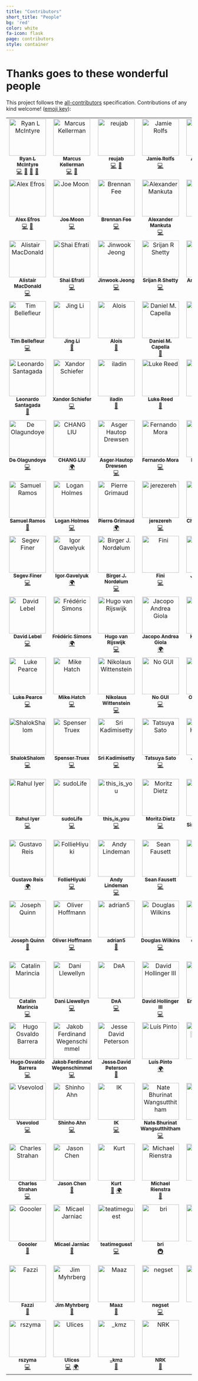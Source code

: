 ```yaml
---
title: "Contributors"
short_title: "People"
bg: 'red'
color: white
fa-icon: flask
page: contributors
style: container
---
```


# Thanks goes to these wonderful people

This project follows the [all-contributors](https://github.com/kentcdodds/all-contributors) specification. Contributions of any kind welcome!
([emoji key](https://github.com/kentcdodds/all-contributors#emoji-key)):

<div class="d-flex flex-row flex-wrap justify-content-center align-items-start center">
  <!-- do not change/fix the HTML indentation - it messes up the markdown rendering -->
  <!-- UPDATE START -->
<!-- ALL-CONTRIBUTORS-LIST:START - Do not remove or modify this section -->
<!-- prettier-ignore-start -->
<!-- markdownlint-disable -->
<table>
  <tbody>
    <tr>
      <td align="center" valign="top" width="14.28%"><a href="http://RyanLMcIntyre.com"><img class="lzy_img" data-src="https://avatars0.githubusercontent.com/u/8083459?v=4?s=100" width="100px;" alt="Ryan L McIntyre"/><br /><sub><b>Ryan L McIntyre</b></sub></a><br /><a href="https://github.com/ryanoasis/nerd-fonts/commits?author=ryanoasis" title="Code">💻</a> <a href="https://github.com/ryanoasis/nerd-fonts/commits?author=ryanoasis" title="Documentation">📖</a> <a href="#design-ryanoasis" title="Design">🎨</a> <a href="https://github.com/ryanoasis/nerd-fonts/pulls?q=is%3Apr+reviewed-by%3Aryanoasis" title="Reviewed Pull Requests">👀</a></td>
      <td align="center" valign="top" width="14.28%"><a href="https://github.com/sharkusk"><img class="lzy_img" data-src="https://avatars3.githubusercontent.com/u/4368882?v=4?s=100" width="100px;" alt="Marcus Kellerman"/><br /><sub><b>Marcus Kellerman</b></sub></a><br /><a href="https://github.com/ryanoasis/nerd-fonts/commits?author=sharkusk" title="Code">💻</a> <a href="https://github.com/ryanoasis/nerd-fonts/pulls?q=is%3Apr+reviewed-by%3Asharkusk" title="Reviewed Pull Requests">👀</a></td>
      <td align="center" valign="top" width="14.28%"><a href="https://github.com/reujab"><img class="lzy_img" data-src="https://avatars3.githubusercontent.com/u/23725670?v=4?s=100" width="100px;" alt="reujab"/><br /><sub><b>reujab</b></sub></a><br /><a href="https://github.com/ryanoasis/nerd-fonts/commits?author=reujab" title="Code">💻</a> <a href="https://github.com/ryanoasis/nerd-fonts/commits?author=reujab" title="Documentation">📖</a></td>
      <td align="center" valign="top" width="14.28%"><a href="http://jamie.rolfs.sh"><img class="lzy_img" data-src="https://avatars2.githubusercontent.com/u/288160?v=4?s=100" width="100px;" alt="Jamie Rolfs"/><br /><sub><b>Jamie Rolfs</b></sub></a><br /><a href="https://github.com/ryanoasis/nerd-fonts/commits?author=jrolfs" title="Code">💻</a></td>
      <td align="center" valign="top" width="14.28%"><a href="http://arongriffis.com"><img class="lzy_img" data-src="https://avatars1.githubusercontent.com/u/50637?v=4?s=100" width="100px;" alt="Aron Griffis"/><br /><sub><b>Aron Griffis</b></sub></a><br /><a href="https://github.com/ryanoasis/nerd-fonts/commits?author=agriffis" title="Code">💻</a> <a href="https://github.com/ryanoasis/nerd-fonts/commits?author=agriffis" title="Documentation">📖</a></td>
      <td align="center" valign="top" width="14.28%"><a href="https://github.com/morrme"><img class="lzy_img" data-src="https://avatars2.githubusercontent.com/u/26514778?v=4?s=100" width="100px;" alt="morrme"/><br /><sub><b>morrme</b></sub></a><br /><a href="https://github.com/ryanoasis/nerd-fonts/commits?author=morrme" title="Code">💻</a></td>
      <td align="center" valign="top" width="14.28%"><a href="https://daniel.hahler.de/"><img class="lzy_img" data-src="https://avatars1.githubusercontent.com/u/9766?v=4?s=100" width="100px;" alt="Daniel Hahler"/><br /><sub><b>Daniel Hahler</b></sub></a><br /><a href="https://github.com/ryanoasis/nerd-fonts/commits?author=blueyed" title="Code">💻</a> <a href="https://github.com/ryanoasis/nerd-fonts/commits?author=blueyed" title="Documentation">📖</a></td>
    </tr>
    <tr>
      <td align="center" valign="top" width="14.28%"><a href="https://powerman.name/"><img class="lzy_img" data-src="https://avatars0.githubusercontent.com/u/1354301?v=4?s=100" width="100px;" alt="Alex Efros"/><br /><sub><b>Alex Efros</b></sub></a><br /><a href="https://github.com/ryanoasis/nerd-fonts/commits?author=powerman" title="Code">💻</a> <a href="https://github.com/ryanoasis/nerd-fonts/commits?author=powerman" title="Documentation">📖</a></td>
      <td align="center" valign="top" width="14.28%"><a href="https://joe.xoxomoon.com"><img class="lzy_img" data-src="https://avatars3.githubusercontent.com/u/845857?v=4?s=100" width="100px;" alt="Joe Moon"/><br /><sub><b>Joe Moon</b></sub></a><br /><a href="https://github.com/ryanoasis/nerd-fonts/commits?author=sodiumjoe" title="Code">💻</a></td>
      <td align="center" valign="top" width="14.28%"><a href="https://github.com/brennanfee"><img class="lzy_img" data-src="https://avatars3.githubusercontent.com/u/607863?v=4?s=100" width="100px;" alt="Brennan Fee"/><br /><sub><b>Brennan Fee</b></sub></a><br /><a href="https://github.com/ryanoasis/nerd-fonts/commits?author=brennanfee" title="Code">💻</a></td>
      <td align="center" valign="top" width="14.28%"><a href="https://pointless.one/"><img class="lzy_img" data-src="https://avatars3.githubusercontent.com/u/7405?v=4?s=100" width="100px;" alt="Alexander Mankuta"/><br /><sub><b>Alexander Mankuta</b></sub></a><br /><a href="https://github.com/ryanoasis/nerd-fonts/commits?author=pointlessone" title="Code">💻</a></td>
      <td align="center" valign="top" width="14.28%"><a href="http://berkley.io"><img class="lzy_img" data-src="https://avatars2.githubusercontent.com/u/10278096?v=4?s=100" width="100px;" alt="Melanie"/><br /><sub><b>Melanie</b></sub></a><br /><a href="https://github.com/ryanoasis/nerd-fonts/pulls?q=is%3Apr+reviewed-by%3Aher" title="Reviewed Pull Requests">👀</a> <a href="https://github.com/ryanoasis/nerd-fonts/commits?author=her" title="Documentation">📖</a></td>
      <td align="center" valign="top" width="14.28%"><a href="https://rawkode.io"><img class="lzy_img" data-src="https://avatars3.githubusercontent.com/u/145816?v=4?s=100" width="100px;" alt="David McKay"/><br /><sub><b>David McKay</b></sub></a><br /><a href="https://github.com/ryanoasis/nerd-fonts/commits?author=rawkode" title="Code">💻</a> <a href="https://github.com/ryanoasis/nerd-fonts/commits?author=rawkode" title="Documentation">📖</a></td>
      <td align="center" valign="top" width="14.28%"><a href="http://kevin.sb.org"><img class="lzy_img" data-src="https://avatars3.githubusercontent.com/u/714?v=4?s=100" width="100px;" alt="Kevin Ballard"/><br /><sub><b>Kevin Ballard</b></sub></a><br /><a href="https://github.com/ryanoasis/nerd-fonts/commits?author=kballard" title="Code">💻</a> <a href="https://github.com/ryanoasis/nerd-fonts/commits?author=kballard" title="Documentation">📖</a></td>
    </tr>
    <tr>
      <td align="center" valign="top" width="14.28%"><a href="https://f1lt3r.io"><img class="lzy_img" data-src="https://avatars1.githubusercontent.com/u/1218446?v=4?s=100" width="100px;" alt="Alistair MacDonald"/><br /><sub><b>Alistair MacDonald</b></sub></a><br /><a href="https://github.com/ryanoasis/nerd-fonts/commits?author=F1LT3R" title="Code">💻</a></td>
      <td align="center" valign="top" width="14.28%"><a href="http://shaief.com"><img class="lzy_img" data-src="https://avatars1.githubusercontent.com/u/899702?v=4?s=100" width="100px;" alt="Shai Efrati"/><br /><sub><b>Shai Efrati</b></sub></a><br /><a href="https://github.com/ryanoasis/nerd-fonts/commits?author=shaief" title="Code">💻</a></td>
      <td align="center" valign="top" width="14.28%"><a href="https://github.com/theGivingTree"><img class="lzy_img" data-src="https://avatars2.githubusercontent.com/u/6695226?v=4?s=100" width="100px;" alt="Jinwook Jeong"/><br /><sub><b>Jinwook Jeong</b></sub></a><br /><a href="https://github.com/ryanoasis/nerd-fonts/commits?author=theGivingTree" title="Code">💻</a></td>
      <td align="center" valign="top" width="14.28%"><a href="http://srijanshetty.in"><img class="lzy_img" data-src="https://avatars3.githubusercontent.com/u/1744347?v=4?s=100" width="100px;" alt="Srijan R Shetty"/><br /><sub><b>Srijan R Shetty</b></sub></a><br /><a href="https://github.com/ryanoasis/nerd-fonts/commits?author=srijanshetty" title="Code">💻</a></td>
      <td align="center" valign="top" width="14.28%"><a href="https://github.com/Twanislas"><img class="lzy_img" data-src="https://avatars1.githubusercontent.com/u/524706?v=4?s=100" width="100px;" alt="Antoine Rahier"/><br /><sub><b>Antoine Rahier</b></sub></a><br /><a href="https://github.com/ryanoasis/nerd-fonts/commits?author=Twanislas" title="Code">💻</a></td>
      <td align="center" valign="top" width="14.28%"><a href="https://github.com/andybearman"><img class="lzy_img" data-src="https://avatars3.githubusercontent.com/u/8861305?v=4?s=100" width="100px;" alt="Andy Bearman"/><br /><sub><b>Andy Bearman</b></sub></a><br /><a href="https://github.com/ryanoasis/nerd-fonts/commits?author=andybearman" title="Documentation">📖</a></td>
      <td align="center" valign="top" width="14.28%"><a href="https://aidanharr.is"><img class="lzy_img" data-src="https://avatars1.githubusercontent.com/u/3309784?v=4?s=100" width="100px;" alt="Aidan Harris"/><br /><sub><b>Aidan Harris</b></sub></a><br /><a href="https://github.com/ryanoasis/nerd-fonts/commits?author=aidanharris" title="Code">💻</a></td>
    </tr>
    <tr>
      <td align="center" valign="top" width="14.28%"><a href="https://github.com/nomoon"><img class="lzy_img" data-src="https://avatars2.githubusercontent.com/u/593185?v=4?s=100" width="100px;" alt="Tim Bellefleur"/><br /><sub><b>Tim Bellefleur</b></sub></a><br /><a href="https://github.com/ryanoasis/nerd-fonts/commits?author=nomoon" title="Code">💻</a></td>
      <td align="center" valign="top" width="14.28%"><a href="http://basgeekball.com"><img class="lzy_img" data-src="https://avatars2.githubusercontent.com/u/352956?v=4?s=100" width="100px;" alt="Jing Li"/><br /><sub><b>Jing Li</b></sub></a><br /><a href="https://github.com/ryanoasis/nerd-fonts/commits?author=thyrlian" title="Documentation">📖</a></td>
      <td align="center" valign="top" width="14.28%"><a href="http://aloisdg.github.io/"><img class="lzy_img" data-src="https://avatars2.githubusercontent.com/u/3449303?v=4?s=100" width="100px;" alt="Alois"/><br /><sub><b>Alois</b></sub></a><br /><a href="https://github.com/ryanoasis/nerd-fonts/commits?author=aloisdg" title="Documentation">📖</a></td>
      <td align="center" valign="top" width="14.28%"><a href="https://danielcapella.com"><img class="lzy_img" data-src="https://avatars1.githubusercontent.com/u/3533182?v=4?s=100" width="100px;" alt="Daniel M. Capella"/><br /><sub><b>Daniel M. Capella</b></sub></a><br /><a href="https://github.com/ryanoasis/nerd-fonts/commits?author=polyzen" title="Documentation">📖</a></td>
      <td align="center" valign="top" width="14.28%"><a href="http://twitter.com/bin_ury"><img class="lzy_img" data-src="https://avatars2.githubusercontent.com/u/1146921?v=4?s=100" width="100px;" alt="Bin Ury"/><br /><sub><b>Bin Ury</b></sub></a><br /><a href="https://github.com/ryanoasis/nerd-fonts/commits?author=teddy-error" title="Documentation">📖</a></td>
      <td align="center" valign="top" width="14.28%"><a href="https://github.com/OmarB97"><img class="lzy_img" data-src="https://avatars2.githubusercontent.com/u/21279036?v=4?s=100" width="100px;" alt="Omar Baradei"/><br /><sub><b>Omar Baradei</b></sub></a><br /><a href="https://github.com/ryanoasis/nerd-fonts/commits?author=OmarB97" title="Documentation">📖</a></td>
      <td align="center" valign="top" width="14.28%"><a href="http://about.me/rbanffy"><img class="lzy_img" data-src="https://avatars0.githubusercontent.com/u/184714?v=4?s=100" width="100px;" alt="Ricardo Bánffy"/><br /><sub><b>Ricardo Bánffy</b></sub></a><br /><a href="https://github.com/ryanoasis/nerd-fonts/commits?author=rbanffy" title="Documentation">📖</a></td>
    </tr>
    <tr>
      <td align="center" valign="top" width="14.28%"><a href="https://github.com/santagada"><img class="lzy_img" data-src="https://avatars3.githubusercontent.com/u/225897?v=4?s=100" width="100px;" alt="Leonardo Santagada"/><br /><sub><b>Leonardo Santagada</b></sub></a><br /><a href="https://github.com/ryanoasis/nerd-fonts/commits?author=santagada" title="Documentation">📖</a></td>
      <td align="center" valign="top" width="14.28%"><a href="https://twitter.com/zeorin"><img class="lzy_img" data-src="https://avatars1.githubusercontent.com/u/1187078?v=4?s=100" width="100px;" alt="Xandor Schiefer"/><br /><sub><b>Xandor Schiefer</b></sub></a><br /><a href="https://github.com/ryanoasis/nerd-fonts/commits?author=zeorin" title="Code">💻</a></td>
      <td align="center" valign="top" width="14.28%"><a href="https://github.com/iladin"><img class="lzy_img" data-src="https://avatars3.githubusercontent.com/u/3768247?v=4?s=100" width="100px;" alt="iladin"/><br /><sub><b>iladin</b></sub></a><br /><a href="https://github.com/ryanoasis/nerd-fonts/commits?author=iladin" title="Documentation">📖</a></td>
      <td align="center" valign="top" width="14.28%"><a href="https://github.com/lucasreed"><img class="lzy_img" data-src="https://avatars0.githubusercontent.com/u/6800091?v=4?s=100" width="100px;" alt="Luke Reed"/><br /><sub><b>Luke Reed</b></sub></a><br /><a href="https://github.com/ryanoasis/nerd-fonts/commits?author=lucasreed" title="Documentation">📖</a></td>
      <td align="center" valign="top" width="14.28%"><a href="https://andrewimeson.com"><img class="lzy_img" data-src="https://avatars1.githubusercontent.com/u/6353225?v=4?s=100" width="100px;" alt="Andrew Imeson"/><br /><sub><b>Andrew Imeson</b></sub></a><br /><a href="https://github.com/ryanoasis/nerd-fonts/commits?author=andrewimeson" title="Code">💻</a></td>
      <td align="center" valign="top" width="14.28%"><a href="https://github.com/magauran"><img class="lzy_img" data-src="https://avatars3.githubusercontent.com/u/22199708?v=4?s=100" width="100px;" alt="Alexey Salangin"/><br /><sub><b>Alexey Salangin</b></sub></a><br /><a href="#translation-magauran" title="Translation">🌍</a></td>
      <td align="center" valign="top" width="14.28%"><a href="https://bbrks.me"><img class="lzy_img" data-src="https://avatars3.githubusercontent.com/u/1525809?v=4?s=100" width="100px;" alt="Ben Brooks"/><br /><sub><b>Ben Brooks</b></sub></a><br /><a href="https://github.com/ryanoasis/nerd-fonts/commits?author=bbrks" title="Code">💻</a></td>
    </tr>
    <tr>
      <td align="center" valign="top" width="14.28%"><a href="https://github.com/de-olagundoye"><img class="lzy_img" data-src="https://avatars3.githubusercontent.com/u/15131502?v=4?s=100" width="100px;" alt="De Olagundoye"/><br /><sub><b>De Olagundoye</b></sub></a><br /><a href="https://github.com/ryanoasis/nerd-fonts/commits?author=de-olagundoye" title="Code">💻</a></td>
      <td align="center" valign="top" width="14.28%"><a href="https://github.com/hiby90hou"><img class="lzy_img" data-src="https://avatars2.githubusercontent.com/u/6120130?v=4?s=100" width="100px;" alt="CHANG LIU"/><br /><sub><b>CHANG LIU</b></sub></a><br /><a href="#translation-hiby90hou" title="Translation">🌍</a></td>
      <td align="center" valign="top" width="14.28%"><a href="http://tyilo.com/"><img class="lzy_img" data-src="https://avatars2.githubusercontent.com/u/568036?v=4?s=100" width="100px;" alt="Asger Hautop Drewsen"/><br /><sub><b>Asger Hautop Drewsen</b></sub></a><br /><a href="https://github.com/ryanoasis/nerd-fonts/commits?author=Tyilo" title="Code">💻</a></td>
      <td align="center" valign="top" width="14.28%"><a href="https://github.com/fernandomora"><img class="lzy_img" data-src="https://avatars0.githubusercontent.com/u/3585704?v=4?s=100" width="100px;" alt="Fernando Mora"/><br /><sub><b>Fernando Mora</b></sub></a><br /><a href="https://github.com/ryanoasis/nerd-fonts/commits?author=fernandomora" title="Code">💻</a></td>
      <td align="center" valign="top" width="14.28%"><a href="https://github.com/iloginow"><img class="lzy_img" data-src="https://avatars1.githubusercontent.com/u/23266023?v=4?s=100" width="100px;" alt="Ilia Loginov"/><br /><sub><b>Ilia Loginov</b></sub></a><br /><a href="https://github.com/ryanoasis/nerd-fonts/commits?author=iloginow" title="Code">💻</a></td>
      <td align="center" valign="top" width="14.28%"><a href="https://github.com/MindyTai"><img class="lzy_img" data-src="https://avatars0.githubusercontent.com/u/7506495?v=4?s=100" width="100px;" alt="MindyTai"/><br /><sub><b>MindyTai</b></sub></a><br /><a href="#translation-MindyTai" title="Translation">🌍</a></td>
      <td align="center" valign="top" width="14.28%"><a href="https://github.com/Phuurl"><img class="lzy_img" data-src="https://avatars3.githubusercontent.com/u/1835431?v=4?s=100" width="100px;" alt="Phuurl"/><br /><sub><b>Phuurl</b></sub></a><br /><a href="https://github.com/ryanoasis/nerd-fonts/commits?author=Phuurl" title="Code">💻</a></td>
    </tr>
    <tr>
      <td align="center" valign="top" width="14.28%"><a href="https://github.com/samuelramox"><img class="lzy_img" data-src="https://avatars0.githubusercontent.com/u/9556697?v=4?s=100" width="100px;" alt="Samuel Ramos"/><br /><sub><b>Samuel Ramos</b></sub></a><br /><a href="https://github.com/ryanoasis/nerd-fonts/commits?author=samuelramox" title="Documentation">📖</a></td>
      <td align="center" valign="top" width="14.28%"><a href="http://www.digimarc.com"><img class="lzy_img" data-src="https://avatars1.githubusercontent.com/u/57392?v=4?s=100" width="100px;" alt="Logan Holmes"/><br /><sub><b>Logan Holmes</b></sub></a><br /><a href="https://github.com/ryanoasis/nerd-fonts/commits?author=snown" title="Code">💻</a></td>
      <td align="center" valign="top" width="14.28%"><a href="https://p.ier.re"><img class="lzy_img" data-src="https://avatars1.githubusercontent.com/u/1866496?v=4?s=100" width="100px;" alt="Pierre Grimaud"/><br /><sub><b>Pierre Grimaud</b></sub></a><br /><a href="#translation-pgrimaud" title="Translation">🌍</a></td>
      <td align="center" valign="top" width="14.28%"><a href="https://github.com/jerezereh"><img class="lzy_img" data-src="https://avatars1.githubusercontent.com/u/1996106?v=4?s=100" width="100px;" alt="jerezereh"/><br /><sub><b>jerezereh</b></sub></a><br /><a href="https://github.com/ryanoasis/nerd-fonts/commits?author=jerezereh" title="Code">💻</a></td>
      <td align="center" valign="top" width="14.28%"><a href="https://github.com/chrissimpkins"><img class="lzy_img" data-src="https://avatars0.githubusercontent.com/u/4249591?v=4?s=100" width="100px;" alt="Chris Simpkins"/><br /><sub><b>Chris Simpkins</b></sub></a><br /><a href="https://github.com/ryanoasis/nerd-fonts/commits?author=chrissimpkins" title="Code">💻</a> <a href="https://github.com/ryanoasis/nerd-fonts/issues?q=author%3Achrissimpkins" title="Bug reports">🐛</a> <a href="#ideas-chrissimpkins" title="Ideas, Planning, & Feedback">🤔</a> <a href="https://github.com/ryanoasis/nerd-fonts/pulls?q=is%3Apr+reviewed-by%3Achrissimpkins" title="Reviewed Pull Requests">👀</a></td>
      <td align="center" valign="top" width="14.28%"><a href="https://danbarber.me"><img class="lzy_img" data-src="https://avatars2.githubusercontent.com/u/165531?v=4?s=100" width="100px;" alt="Daniel Barber"/><br /><sub><b>Daniel Barber</b></sub></a><br /><a href="https://github.com/ryanoasis/nerd-fonts/commits?author=danbee" title="Code">💻</a></td>
      <td align="center" valign="top" width="14.28%"><a href="https://github.com/romen"><img class="lzy_img" data-src="https://avatars3.githubusercontent.com/u/338418?v=4?s=100" width="100px;" alt="Nicola Tuveri"/><br /><sub><b>Nicola Tuveri</b></sub></a><br /><a href="https://github.com/ryanoasis/nerd-fonts/commits?author=romen" title="Code">💻</a></td>
    </tr>
    <tr>
      <td align="center" valign="top" width="14.28%"><a href="https://github.com/segevfiner"><img class="lzy_img" data-src="https://avatars0.githubusercontent.com/u/24731903?v=4?s=100" width="100px;" alt="Segev Finer"/><br /><sub><b>Segev Finer</b></sub></a><br /><a href="https://github.com/ryanoasis/nerd-fonts/commits?author=segevfiner" title="Code">💻</a></td>
      <td align="center" valign="top" width="14.28%"><a href="https://github.com/igavelyuk"><img class="lzy_img" data-src="https://avatars2.githubusercontent.com/u/21281697?v=4?s=100" width="100px;" alt="Igor Gavelyuk"/><br /><sub><b>Igor Gavelyuk</b></sub></a><br /><a href="#translation-igavelyuk" title="Translation">🌍</a></td>
      <td align="center" valign="top" width="14.28%"><a href="https://mindtooth.no"><img class="lzy_img" data-src="https://avatars2.githubusercontent.com/u/33870508?v=4?s=100" width="100px;" alt="Birger J. Nordølum"/><br /><sub><b>Birger J. Nordølum</b></sub></a><br /><a href="https://github.com/ryanoasis/nerd-fonts/commits?author=MindTooth" title="Code">💻</a></td>
      <td align="center" valign="top" width="14.28%"><a href="https://github.com/Finii"><img class="lzy_img" data-src="https://avatars3.githubusercontent.com/u/16012374?v=4?s=100" width="100px;" alt="Fini"/><br /><sub><b>Fini</b></sub></a><br /><a href="https://github.com/ryanoasis/nerd-fonts/commits?author=Finii" title="Code">💻</a></td>
      <td align="center" valign="top" width="14.28%"><a href="https://github.com/Tamh"><img class="lzy_img" data-src="https://avatars3.githubusercontent.com/u/2487582?v=4?s=100" width="100px;" alt="Juan Garcia"/><br /><sub><b>Juan Garcia</b></sub></a><br /><a href="#translation-Tamh" title="Translation">🌍</a></td>
      <td align="center" valign="top" width="14.28%"><a href="https://github.com/deadloko"><img class="lzy_img" data-src="https://avatars3.githubusercontent.com/u/4953284?v=4?s=100" width="100px;" alt="Andrew Newman"/><br /><sub><b>Andrew Newman</b></sub></a><br /><a href="https://github.com/ryanoasis/nerd-fonts/commits?author=deadloko" title="Code">💻</a></td>
      <td align="center" valign="top" width="14.28%"><a href="https://github.com/P1X3L0V4"><img class="lzy_img" data-src="https://avatars2.githubusercontent.com/u/3372341?v=4?s=100" width="100px;" alt="Anna Karpińska"/><br /><sub><b>Anna Karpińska</b></sub></a><br /><a href="#translation-P1X3L0V4" title="Translation">🌍</a></td>
    </tr>
    <tr>
      <td align="center" valign="top" width="14.28%"><a href="http://lebel.org/"><img class="lzy_img" data-src="https://avatars2.githubusercontent.com/u/784324?v=4?s=100" width="100px;" alt="David Lebel"/><br /><sub><b>David Lebel</b></sub></a><br /><a href="https://github.com/ryanoasis/nerd-fonts/commits?author=lebel" title="Code">💻</a></td>
      <td align="center" valign="top" width="14.28%"><a href="https://github.com/leoz2007"><img class="lzy_img" data-src="https://avatars2.githubusercontent.com/u/927214?v=4?s=100" width="100px;" alt="Frédéric Simons"/><br /><sub><b>Frédéric Simons</b></sub></a><br /><a href="#translation-leoz2007" title="Translation">🌍</a></td>
      <td align="center" valign="top" width="14.28%"><a href="https://github.com/hugo-vrijswijk"><img class="lzy_img" data-src="https://avatars3.githubusercontent.com/u/10114577?v=4?s=100" width="100px;" alt="Hugo van Rijswijk"/><br /><sub><b>Hugo van Rijswijk</b></sub></a><br /><a href="https://github.com/ryanoasis/nerd-fonts/commits?author=hugo-vrijswijk" title="Code">💻</a></td>
      <td align="center" valign="top" width="14.28%"><a href="https://github.com/JGiola"><img class="lzy_img" data-src="https://avatars0.githubusercontent.com/u/6539031?v=4?s=100" width="100px;" alt="Jacopo Andrea Giola"/><br /><sub><b>Jacopo Andrea Giola</b></sub></a><br /><a href="#translation-JGiola" title="Translation">🌍</a></td>
      <td align="center" valign="top" width="14.28%"><a href="https://kevinsuttle.com"><img class="lzy_img" data-src="https://avatars3.githubusercontent.com/u/95672?v=4?s=100" width="100px;" alt="Kevin Suttle"/><br /><sub><b>Kevin Suttle</b></sub></a><br /><a href="https://github.com/ryanoasis/nerd-fonts/commits?author=kevinSuttle" title="Code">💻</a></td>
      <td align="center" valign="top" width="14.28%"><a href="https://notes.knovour.ninja"><img class="lzy_img" data-src="https://avatars2.githubusercontent.com/u/893846?v=4?s=100" width="100px;" alt="Knovour"/><br /><sub><b>Knovour</b></sub></a><br /><a href="https://github.com/ryanoasis/nerd-fonts/commits?author=Knovour" title="Code">💻</a></td>
      <td align="center" valign="top" width="14.28%"><a href="https://github.com/LZong-tw"><img class="lzy_img" data-src="https://avatars3.githubusercontent.com/u/5158408?v=4?s=100" width="100px;" alt="LZong"/><br /><sub><b>LZong</b></sub></a><br /><a href="https://github.com/ryanoasis/nerd-fonts/commits?author=LZong-tw" title="Code">💻</a></td>
    </tr>
    <tr>
      <td align="center" valign="top" width="14.28%"><a href="http://www.kulesolutions.com"><img class="lzy_img" data-src="https://avatars0.githubusercontent.com/u/30228?v=4?s=100" width="100px;" alt="Luke Pearce"/><br /><sub><b>Luke Pearce</b></sub></a><br /><a href="https://github.com/ryanoasis/nerd-fonts/commits?author=kule" title="Code">💻</a></td>
      <td align="center" valign="top" width="14.28%"><a href="https://mikeshatch.com"><img class="lzy_img" data-src="https://avatars3.githubusercontent.com/u/4390485?v=4?s=100" width="100px;" alt="Mike Hatch"/><br /><sub><b>Mike Hatch</b></sub></a><br /><a href="https://github.com/ryanoasis/nerd-fonts/commits?author=mikeshatch" title="Code">💻</a></td>
      <td align="center" valign="top" width="14.28%"><a href="https://github.com/adzenith"><img class="lzy_img" data-src="https://avatars0.githubusercontent.com/u/614934?v=4?s=100" width="100px;" alt="Nikolaus Wittenstein"/><br /><sub><b>Nikolaus Wittenstein</b></sub></a><br /><a href="https://github.com/ryanoasis/nerd-fonts/commits?author=adzenith" title="Code">💻</a></td>
      <td align="center" valign="top" width="14.28%"><a href="https://evaryont.me"><img class="lzy_img" data-src="https://avatars2.githubusercontent.com/u/14547?v=4?s=100" width="100px;" alt="No GUI"/><br /><sub><b>No GUI</b></sub></a><br /><a href="https://github.com/ryanoasis/nerd-fonts/commits?author=evaryont" title="Code">💻</a></td>
      <td align="center" valign="top" width="14.28%"><a href="https://github.com/sideeffffect"><img class="lzy_img" data-src="https://avatars0.githubusercontent.com/u/9019485?v=4?s=100" width="100px;" alt="Ondra Pelech"/><br /><sub><b>Ondra Pelech</b></sub></a><br /><a href="https://github.com/ryanoasis/nerd-fonts/commits?author=sideeffffect" title="Documentation">📖</a></td>
      <td align="center" valign="top" width="14.28%"><a href="https://parksb.github.io"><img class="lzy_img" data-src="https://avatars3.githubusercontent.com/u/6410412?v=4?s=100" width="100px;" alt="Park Seong-beom"/><br /><sub><b>Park Seong-beom</b></sub></a><br /><a href="#translation-ParkSB" title="Translation">🌍</a></td>
      <td align="center" valign="top" width="14.28%"><a href="http://roshanjossey.github.io"><img class="lzy_img" data-src="https://avatars0.githubusercontent.com/u/8488446?v=4?s=100" width="100px;" alt="Roshan Jossy"/><br /><sub><b>Roshan Jossy</b></sub></a><br /><a href="https://github.com/ryanoasis/nerd-fonts/commits?author=Roshanjossey" title="Code">💻</a></td>
    </tr>
    <tr>
      <td align="center" valign="top" width="14.28%"><a href="https://github.com/ShalokShalom"><img class="lzy_img" data-src="https://avatars0.githubusercontent.com/u/6344099?v=4?s=100" width="100px;" alt="ShalokShalom"/><br /><sub><b>ShalokShalom</b></sub></a><br /><a href="https://github.com/ryanoasis/nerd-fonts/commits?author=ShalokShalom" title="Code">💻</a></td>
      <td align="center" valign="top" width="14.28%"><a href="https://spensertruex.com"><img class="lzy_img" data-src="https://avatars3.githubusercontent.com/u/13551856?v=4?s=100" width="100px;" alt="Spenser Truex"/><br /><sub><b>Spenser Truex</b></sub></a><br /><a href="https://github.com/ryanoasis/nerd-fonts/commits?author=equwal" title="Code">💻</a></td>
      <td align="center" valign="top" width="14.28%"><a href="http://sri.io"><img class="lzy_img" data-src="https://avatars3.githubusercontent.com/u/535947?v=4?s=100" width="100px;" alt="Sri Kadimisetty"/><br /><sub><b>Sri Kadimisetty</b></sub></a><br /><a href="https://github.com/ryanoasis/nerd-fonts/commits?author=kadimisetty" title="Code">💻</a></td>
      <td align="center" valign="top" width="14.28%"><a href="https://satoryu.github.io/"><img class="lzy_img" data-src="https://avatars2.githubusercontent.com/u/124871?v=4?s=100" width="100px;" alt="Tatsuya Sato"/><br /><sub><b>Tatsuya Sato</b></sub></a><br /><a href="https://github.com/ryanoasis/nerd-fonts/commits?author=satoryu" title="Code">💻</a></td>
      <td align="center" valign="top" width="14.28%"><a href="https://twitter.com/delphinus35"><img class="lzy_img" data-src="https://avatars3.githubusercontent.com/u/1239245?v=4?s=100" width="100px;" alt="JINNOUCHI Yasushi"/><br /><sub><b>JINNOUCHI Yasushi</b></sub></a><br /><a href="https://github.com/ryanoasis/nerd-fonts/commits?author=delphinus" title="Code">💻</a> <a href="#ideas-delphinus" title="Ideas, Planning, & Feedback">🤔</a> <a href="#translation-delphinus" title="Translation">🌍</a></td>
      <td align="center" valign="top" width="14.28%"><a href="https://github.com/raffclar"><img class="lzy_img" data-src="https://avatars0.githubusercontent.com/u/32263167?v=4?s=100" width="100px;" alt="raffclar"/><br /><sub><b>raffclar</b></sub></a><br /><a href="https://github.com/ryanoasis/nerd-fonts/commits?author=raffclar" title="Code">💻</a></td>
      <td align="center" valign="top" width="14.28%"><a href="https://github.com/mashehu"><img class="lzy_img" data-src="https://avatars0.githubusercontent.com/u/6169021?v=4?s=100" width="100px;" alt="mashehu"/><br /><sub><b>mashehu</b></sub></a><br /><a href="https://github.com/ryanoasis/nerd-fonts/commits?author=mashehu" title="Code">💻</a></td>
    </tr>
    <tr>
      <td align="center" valign="top" width="14.28%"><a href="https://rahuliyer.me"><img class="lzy_img" data-src="https://avatars0.githubusercontent.com/u/4255590?v=4?s=100" width="100px;" alt="Rahul Iyer"/><br /><sub><b>Rahul Iyer</b></sub></a><br /><a href="https://github.com/ryanoasis/nerd-fonts/commits?author=rahuliyer95" title="Code">💻</a></td>
      <td align="center" valign="top" width="14.28%"><a href="https://github.com/sudoLife"><img class="lzy_img" data-src="https://avatars1.githubusercontent.com/u/24750409?v=4?s=100" width="100px;" alt="sudoLife"/><br /><sub><b>sudoLife</b></sub></a><br /><a href="https://github.com/ryanoasis/nerd-fonts/commits?author=sudoLife" title="Code">💻</a></td>
      <td align="center" valign="top" width="14.28%"><a href="https://github.com/this-is-you"><img class="lzy_img" data-src="https://avatars1.githubusercontent.com/u/5390019?v=4?s=100" width="100px;" alt="this_is_you"/><br /><sub><b>this_is_you</b></sub></a><br /><a href="https://github.com/ryanoasis/nerd-fonts/commits?author=this-is-you" title="Code">💻</a></td>
      <td align="center" valign="top" width="14.28%"><a href="https://github.com/moritzdietz"><img class="lzy_img" data-src="https://avatars.githubusercontent.com/u/7935536?v=4?s=100" width="100px;" alt="Moritz Dietz"/><br /><sub><b>Moritz Dietz</b></sub></a><br /><a href="https://github.com/ryanoasis/nerd-fonts/commits?author=moritzdietz" title="Code">💻</a></td>
      <td align="center" valign="top" width="14.28%"><a href="https://github.com/LuanVSO"><img class="lzy_img" data-src="https://avatars.githubusercontent.com/u/43626415?v=4?s=100" width="100px;" alt="Luan Vitor Simião Oliveira"/><br /><sub><b>Luan Vitor Simião Oliveira</b></sub></a><br /><a href="https://github.com/ryanoasis/nerd-fonts/commits?author=LuanVSO" title="Code">💻</a></td>
      <td align="center" valign="top" width="14.28%"><a href="http://cern.ch/adavid"><img class="lzy_img" data-src="https://avatars.githubusercontent.com/u/4256469?v=4?s=100" width="100px;" alt="André David"/><br /><sub><b>André David</b></sub></a><br /><a href="https://github.com/ryanoasis/nerd-fonts/commits?author=adavidzh" title="Code">💻</a></td>
      <td align="center" valign="top" width="14.28%"><a href="https://fsackur.github.io/"><img class="lzy_img" data-src="https://avatars.githubusercontent.com/u/3678789?v=4?s=100" width="100px;" alt="Freddie Sackur"/><br /><sub><b>Freddie Sackur</b></sub></a><br /><a href="https://github.com/ryanoasis/nerd-fonts/commits?author=fsackur" title="Code">💻</a></td>
    </tr>
    <tr>
      <td align="center" valign="top" width="14.28%"><a href="https://gusbemacbe.herokuapp.com"><img class="lzy_img" data-src="https://avatars.githubusercontent.com/u/2257024?v=4?s=100" width="100px;" alt="Gustavo Reis"/><br /><sub><b>Gustavo Reis</b></sub></a><br /><a href="#translation-gusbemacbe" title="Translation">🌍</a></td>
      <td align="center" valign="top" width="14.28%"><a href="https://folliehiyuki.com"><img class="lzy_img" data-src="https://avatars.githubusercontent.com/u/67634026?v=4?s=100" width="100px;" alt="FollieHiyuki"/><br /><sub><b>FollieHiyuki</b></sub></a><br /><a href="https://github.com/ryanoasis/nerd-fonts/commits?author=FollieHiyuki" title="Code">💻</a></td>
      <td align="center" valign="top" width="14.28%"><a href="http://andylindeman.com/"><img class="lzy_img" data-src="https://avatars.githubusercontent.com/u/395621?v=4?s=100" width="100px;" alt="Andy Lindeman"/><br /><sub><b>Andy Lindeman</b></sub></a><br /><a href="https://github.com/ryanoasis/nerd-fonts/commits?author=alindeman" title="Code">💻</a></td>
      <td align="center" valign="top" width="14.28%"><a href="https://github.com/gitfool"><img class="lzy_img" data-src="https://avatars.githubusercontent.com/u/750121?v=4?s=100" width="100px;" alt="Sean Fausett"/><br /><sub><b>Sean Fausett</b></sub></a><br /><a href="https://github.com/ryanoasis/nerd-fonts/commits?author=gitfool" title="Code">💻</a></td>
      <td align="center" valign="top" width="14.28%"><a href="https://andys8.de"><img class="lzy_img" data-src="https://avatars.githubusercontent.com/u/13085980?v=4?s=100" width="100px;" alt="Andy"/><br /><sub><b>Andy</b></sub></a><br /><a href="https://github.com/ryanoasis/nerd-fonts/commits?author=andys8" title="Code">💻</a></td>
      <td align="center" valign="top" width="14.28%"><a href="https://codetalk.io"><img class="lzy_img" data-src="https://avatars.githubusercontent.com/u/1189998?v=4?s=100" width="100px;" alt="Christian Kjær"/><br /><sub><b>Christian Kjær</b></sub></a><br /><a href="https://github.com/ryanoasis/nerd-fonts/commits?author=Tehnix" title="Code">💻</a></td>
      <td align="center" valign="top" width="14.28%"><a href="https://alexislefebvre.com/"><img class="lzy_img" data-src="https://avatars.githubusercontent.com/u/2071331?v=4?s=100" width="100px;" alt="Alexis Lefebvre"/><br /><sub><b>Alexis Lefebvre</b></sub></a><br /><a href="https://github.com/ryanoasis/nerd-fonts/commits?author=alexislefebvre" title="Documentation">📖</a></td>
    </tr>
    <tr>
      <td align="center" valign="top" width="14.28%"><a href="https://github.com/quinnjr"><img class="lzy_img" data-src="https://avatars.githubusercontent.com/u/423821?v=4?s=100" width="100px;" alt="Joseph Quinn"/><br /><sub><b>Joseph Quinn</b></sub></a><br /><a href="https://github.com/ryanoasis/nerd-fonts/commits?author=quinnjr" title="Documentation">📖</a></td>
      <td align="center" valign="top" width="14.28%"><a href="https://github.com/iamolivinius"><img class="lzy_img" data-src="https://avatars.githubusercontent.com/u/832245?v=4?s=100" width="100px;" alt="Oliver Hoffmann"/><br /><sub><b>Oliver Hoffmann</b></sub></a><br /><a href="https://github.com/ryanoasis/nerd-fonts/commits?author=iamolivinius" title="Code">💻</a></td>
      <td align="center" valign="top" width="14.28%"><a href="https://github.com/adrian5"><img class="lzy_img" data-src="https://avatars.githubusercontent.com/u/5426924?v=4?s=100" width="100px;" alt="adrian5"/><br /><sub><b>adrian5</b></sub></a><br /><a href="https://github.com/ryanoasis/nerd-fonts/commits?author=adrian5" title="Documentation">📖</a></td>
      <td align="center" valign="top" width="14.28%"><a href="https://github.com/dgswilkins"><img class="lzy_img" data-src="https://avatars.githubusercontent.com/u/12202069?v=4?s=100" width="100px;" alt="Douglas Wilkins"/><br /><sub><b>Douglas Wilkins</b></sub></a><br /><a href="https://github.com/ryanoasis/nerd-fonts/commits?author=dgswilkins" title="Code">💻</a></td>
      <td align="center" valign="top" width="14.28%"><a href="https://github.com/duganchen"><img class="lzy_img" data-src="https://avatars.githubusercontent.com/u/447610?v=4?s=100" width="100px;" alt="duganchen"/><br /><sub><b>duganchen</b></sub></a><br /><a href="https://github.com/ryanoasis/nerd-fonts/commits?author=duganchen" title="Code">💻</a></td>
      <td align="center" valign="top" width="14.28%"><a href="https://bsd.ac/"><img class="lzy_img" data-src="https://avatars.githubusercontent.com/u/8932410?v=4?s=100" width="100px;" alt="A. Tammy"/><br /><sub><b>A. Tammy</b></sub></a><br /><a href="https://github.com/ryanoasis/nerd-fonts/commits?author=epsilon-0" title="Code">💻</a></td>
      <td align="center" valign="top" width="14.28%"><a href="https://github.com/mamantoha"><img class="lzy_img" data-src="https://avatars.githubusercontent.com/u/61285?v=4?s=100" width="100px;" alt="Anton Maminov"/><br /><sub><b>Anton Maminov</b></sub></a><br /><a href="https://github.com/ryanoasis/nerd-fonts/commits?author=mamantoha" title="Code">💻</a></td>
    </tr>
    <tr>
      <td align="center" valign="top" width="14.28%"><a href="https://github.com/cata0309"><img class="lzy_img" data-src="https://avatars.githubusercontent.com/u/35623921?v=4?s=100" width="100px;" alt="Catalin Marincia"/><br /><sub><b>Catalin Marincia</b></sub></a><br /><a href="https://github.com/ryanoasis/nerd-fonts/commits?author=cata0309" title="Code">💻</a></td>
      <td align="center" valign="top" width="14.28%"><a href="https://diddledani.com/"><img class="lzy_img" data-src="https://avatars.githubusercontent.com/u/147548?v=4?s=100" width="100px;" alt="Dani Llewellyn"/><br /><sub><b>Dani Llewellyn</b></sub></a><br /><a href="https://github.com/ryanoasis/nerd-fonts/commits?author=diddledani" title="Code">💻</a></td>
      <td align="center" valign="top" width="14.28%"><a href="https://drasite.com"><img class="lzy_img" data-src="https://avatars.githubusercontent.com/u/12565871?v=4?s=100" width="100px;" alt="DяA"/><br /><sub><b>DяA</b></sub></a><br /><a href="https://github.com/ryanoasis/nerd-fonts/commits?author=daniruiz" title="Code">💻</a></td>
      <td align="center" valign="top" width="14.28%"><a href="https://www.moduletux.com/"><img class="lzy_img" data-src="https://avatars.githubusercontent.com/u/2914211?v=4?s=100" width="100px;" alt="David Hollinger III"/><br /><sub><b>David Hollinger III</b></sub></a><br /><a href="https://github.com/ryanoasis/nerd-fonts/commits?author=dhollinger" title="Code">💻</a></td>
      <td align="center" valign="top" width="14.28%"><a href="https://garcy.es"><img class="lzy_img" data-src="https://avatars.githubusercontent.com/u/9999104?v=4?s=100" width="100px;" alt="Enrique García Galán"/><br /><sub><b>Enrique García Galán</b></sub></a><br /><a href="https://github.com/ryanoasis/nerd-fonts/commits?author=ea2809" title="Code">💻</a></td>
      <td align="center" valign="top" width="14.28%"><a href="https://stackoverflow.com/users/11465149/giorgos-xou?tab=summary"><img class="lzy_img" data-src="https://avatars.githubusercontent.com/u/11987271?v=4?s=100" width="100px;" alt="GiorgosXou"/><br /><sub><b>GiorgosXou</b></sub></a><br /><a href="https://github.com/ryanoasis/nerd-fonts/commits?author=GiorgosXou" title="Documentation">📖</a></td>
      <td align="center" valign="top" width="14.28%"><a href="https://github.com/Harwood"><img class="lzy_img" data-src="https://avatars.githubusercontent.com/u/1222752?v=4?s=100" width="100px;" alt="Harwood"/><br /><sub><b>Harwood</b></sub></a><br /><a href="https://github.com/ryanoasis/nerd-fonts/commits?author=Harwood" title="Documentation">📖</a></td>
    </tr>
    <tr>
      <td align="center" valign="top" width="14.28%"><a href="https://hugo.barrera.io"><img class="lzy_img" data-src="https://avatars.githubusercontent.com/u/730811?v=4?s=100" width="100px;" alt="Hugo Osvaldo Barrera"/><br /><sub><b>Hugo Osvaldo Barrera</b></sub></a><br /><a href="https://github.com/ryanoasis/nerd-fonts/commits?author=WhyNotHugo" title="Code">💻</a></td>
      <td align="center" valign="top" width="14.28%"><a href="https://github.com/JakobFerdinand"><img class="lzy_img" data-src="https://avatars.githubusercontent.com/u/16666458?v=4?s=100" width="100px;" alt="Jakob Ferdinand Wegenschimmel"/><br /><sub><b>Jakob Ferdinand Wegenschimmel</b></sub></a><br /><a href="https://github.com/ryanoasis/nerd-fonts/commits?author=JakobFerdinand" title="Code">💻</a></td>
      <td align="center" valign="top" width="14.28%"><a href="http://www.jes.dav.pet"><img class="lzy_img" data-src="https://avatars.githubusercontent.com/u/5464587?v=4?s=100" width="100px;" alt="Jesse David Peterson"/><br /><sub><b>Jesse David Peterson</b></sub></a><br /><a href="https://github.com/ryanoasis/nerd-fonts/commits?author=jesdavpet" title="Documentation">📖</a></td>
      <td align="center" valign="top" width="14.28%"><a href="https://github.com/LiTO773"><img class="lzy_img" data-src="https://avatars.githubusercontent.com/u/9774614?v=4?s=100" width="100px;" alt="Luís Pinto"/><br /><sub><b>Luís Pinto</b></sub></a><br /><a href="#translation-LiTO773" title="Translation">🌍</a></td>
      <td align="center" valign="top" width="14.28%"><a href="https://metacpan.org/author/MATTK"><img class="lzy_img" data-src="https://avatars.githubusercontent.com/u/27742?v=4?s=100" width="100px;" alt="░░░░ ░░░░░░░"/><br /><sub><b>░░░░ ░░░░░░░</b></sub></a><br /><a href="https://github.com/ryanoasis/nerd-fonts/commits?author=atomicstack" title="Documentation">📖</a></td>
      <td align="center" valign="top" width="14.28%"><a href="https://github.com/Skeeve"><img class="lzy_img" data-src="https://avatars.githubusercontent.com/u/725404?v=4?s=100" width="100px;" alt="Stephan Hradek"/><br /><sub><b>Stephan Hradek</b></sub></a><br /><a href="https://github.com/ryanoasis/nerd-fonts/commits?author=Skeeve" title="Documentation">📖</a></td>
      <td align="center" valign="top" width="14.28%"><a href="https://github.com/vnys"><img class="lzy_img" data-src="https://avatars.githubusercontent.com/u/2081882?v=4?s=100" width="100px;" alt="Victor Nystad"/><br /><sub><b>Victor Nystad</b></sub></a><br /><a href="https://github.com/ryanoasis/nerd-fonts/commits?author=vnys" title="Documentation">📖</a></td>
    </tr>
    <tr>
      <td align="center" valign="top" width="14.28%"><a href="http://///////////////////////////////////////////////////////////////////////////////////////////////////////////////////////////////////////////////////////////////////////////kraftwerk28.pp.ua"><img class="lzy_img" data-src="https://avatars.githubusercontent.com/u/31807671?v=4?s=100" width="100px;" alt="Vsevolod"/><br /><sub><b>Vsevolod</b></sub></a><br /><a href="https://github.com/ryanoasis/nerd-fonts/commits?author=kraftwerk28" title="Code">💻</a></td>
      <td align="center" valign="top" width="14.28%"><a href="https://fracsinus.me"><img class="lzy_img" data-src="https://avatars.githubusercontent.com/u/32260844?v=4?s=100" width="100px;" alt="Shinho Ahn"/><br /><sub><b>Shinho Ahn</b></sub></a><br /><a href="https://github.com/ryanoasis/nerd-fonts/commits?author=fracsinus" title="Code">💻</a></td>
      <td align="center" valign="top" width="14.28%"><a href="https://github.com/kazukazuinaina"><img class="lzy_img" data-src="https://avatars.githubusercontent.com/u/36619465?v=4?s=100" width="100px;" alt="IK"/><br /><sub><b>IK</b></sub></a><br /><a href="https://github.com/ryanoasis/nerd-fonts/commits?author=kazukazuinaina" title="Code">💻</a></td>
      <td align="center" valign="top" width="14.28%"><a href="https://natebwangsut.github.io"><img class="lzy_img" data-src="https://avatars.githubusercontent.com/u/4032361?v=4?s=100" width="100px;" alt="Nate Bhurinat Wangsutthitham"/><br /><sub><b>Nate Bhurinat Wangsutthitham</b></sub></a><br /><a href="https://github.com/ryanoasis/nerd-fonts/commits?author=natebwangsut" title="Code">💻</a></td>
      <td align="center" valign="top" width="14.28%"><a href="https://blog.katio.net/"><img class="lzy_img" data-src="https://avatars.githubusercontent.com/u/14256420?v=4?s=100" width="100px;" alt="onokatio"/><br /><sub><b>onokatio</b></sub></a><br /><a href="https://github.com/ryanoasis/nerd-fonts/commits?author=onokatio" title="Code">💻</a></td>
      <td align="center" valign="top" width="14.28%"><a href="https://github.com/lepht"><img class="lzy_img" data-src="https://avatars.githubusercontent.com/u/130093?v=4?s=100" width="100px;" alt="petec"/><br /><sub><b>petec</b></sub></a><br /><a href="https://github.com/ryanoasis/nerd-fonts/commits?author=lepht" title="Documentation">📖</a></td>
      <td align="center" valign="top" width="14.28%"><a href="https://github.com/HarshalRathore"><img class="lzy_img" data-src="https://avatars.githubusercontent.com/u/76205196?v=4?s=100" width="100px;" alt="HarshalRathore"/><br /><sub><b>HarshalRathore</b></sub></a><br /><a href="#translation-HarshalRathore" title="Translation">🌍</a></td>
    </tr>
    <tr>
      <td align="center" valign="top" width="14.28%"><a href="http://cstrahan.com/"><img class="lzy_img" data-src="https://avatars.githubusercontent.com/u/143982?v=4?s=100" width="100px;" alt="Charles Strahan"/><br /><sub><b>Charles Strahan</b></sub></a><br /><a href="https://github.com/ryanoasis/nerd-fonts/commits?author=cstrahan" title="Code">💻</a></td>
      <td align="center" valign="top" width="14.28%"><a href="https://github.com/chezbgone"><img class="lzy_img" data-src="https://avatars.githubusercontent.com/u/7344128?v=4?s=100" width="100px;" alt="Jason Chen"/><br /><sub><b>Jason Chen</b></sub></a><br /><a href="https://github.com/ryanoasis/nerd-fonts/commits?author=chezbgone" title="Documentation">📖</a></td>
      <td align="center" valign="top" width="14.28%"><a href="https://blog.kurtstories.com/"><img class="lzy_img" data-src="https://avatars.githubusercontent.com/u/32745146?v=4?s=100" width="100px;" alt="Kurt"/><br /><sub><b>Kurt</b></sub></a><br /><a href="https://github.com/ryanoasis/nerd-fonts/commits?author=kurt-liao" title="Documentation">📖</a> <a href="#translation-kurt-liao" title="Translation">🌍</a></td>
      <td align="center" valign="top" width="14.28%"><a href="https://github.com/mrienstra"><img class="lzy_img" data-src="https://avatars.githubusercontent.com/u/669326?v=4?s=100" width="100px;" alt="Michael Rienstra"/><br /><sub><b>Michael Rienstra</b></sub></a><br /><a href="https://github.com/ryanoasis/nerd-fonts/commits?author=mrienstra" title="Documentation">📖</a></td>
      <td align="center" valign="top" width="14.28%"><a href="http://chrislong.me/"><img class="lzy_img" data-src="https://avatars.githubusercontent.com/u/137214?v=4?s=100" width="100px;" alt="Chris Long"/><br /><sub><b>Chris Long</b></sub></a><br /><a href="https://github.com/ryanoasis/nerd-fonts/commits?author=cglong" title="Documentation">📖</a></td>
      <td align="center" valign="top" width="14.28%"><a href="http://t.me/mrtnvgr"><img class="lzy_img" data-src="https://avatars.githubusercontent.com/u/48406064?v=4?s=100" width="100px;" alt="Егор Мартынов"/><br /><sub><b>Егор Мартынов</b></sub></a><br /><a href="https://github.com/ryanoasis/nerd-fonts/commits?author=mrtnvgr" title="Documentation">📖</a></td>
      <td align="center" valign="top" width="14.28%"><a href="https://github.com/nathanielevan"><img class="lzy_img" data-src="https://avatars.githubusercontent.com/u/9361126?v=4?s=100" width="100px;" alt="Nathaniel Evan"/><br /><sub><b>Nathaniel Evan</b></sub></a><br /><a href="https://github.com/ryanoasis/nerd-fonts/commits?author=nathanielevan" title="Code">💻</a> <a href="https://github.com/ryanoasis/nerd-fonts/issues?q=author%3Anathanielevan" title="Bug reports">🐛</a></td>
    </tr>
    <tr>
      <td align="center" valign="top" width="14.28%"><a href="http://goooler.github.io"><img class="lzy_img" data-src="https://avatars.githubusercontent.com/u/10363352?v=4?s=100" width="100px;" alt="Goooler"/><br /><sub><b>Goooler</b></sub></a><br /><a href="https://github.com/ryanoasis/nerd-fonts/commits?author=Goooler" title="Documentation">📖</a></td>
      <td align="center" valign="top" width="14.28%"><a href="https://github.com/MicaelJarniac"><img class="lzy_img" data-src="https://avatars.githubusercontent.com/u/19514231?v=4?s=100" width="100px;" alt="Micael Jarniac"/><br /><sub><b>Micael Jarniac</b></sub></a><br /><a href="https://github.com/ryanoasis/nerd-fonts/commits?author=MicaelJarniac" title="Documentation">📖</a></td>
      <td align="center" valign="top" width="14.28%"><a href="https://github.com/teatimeguest"><img class="lzy_img" data-src="https://avatars.githubusercontent.com/u/90523111?v=4?s=100" width="100px;" alt="teatimeguest"/><br /><sub><b>teatimeguest</b></sub></a><br /><a href="https://github.com/ryanoasis/nerd-fonts/commits?author=teatimeguest" title="Code">💻</a></td>
      <td align="center" valign="top" width="14.28%"><a href="https://keybase.io/bri_"><img class="lzy_img" data-src="https://avatars.githubusercontent.com/u/284789?v=4?s=100" width="100px;" alt="bri"/><br /><sub><b>bri</b></sub></a><br /><a href="#infra-b-" title="Infrastructure (Hosting, Build-Tools, etc)">🚇</a></td>
      <td align="center" valign="top" width="14.28%"><a href="https://github.com/Calciferz"><img class="lzy_img" data-src="https://avatars.githubusercontent.com/u/5092597?v=4?s=100" width="100px;" alt="Calcifer"/><br /><sub><b>Calcifer</b></sub></a><br /><a href="https://github.com/ryanoasis/nerd-fonts/commits?author=Calciferz" title="Documentation">📖</a></td>
      <td align="center" valign="top" width="14.28%"><a href="https://github.com/Weltolk"><img class="lzy_img" data-src="https://avatars.githubusercontent.com/u/40228052?v=4?s=100" width="100px;" alt="Weltolk"/><br /><sub><b>Weltolk</b></sub></a><br /><a href="https://github.com/ryanoasis/nerd-fonts/commits?author=Weltolk" title="Documentation">📖</a></td>
      <td align="center" valign="top" width="14.28%"><a href="https://mtoohey.com"><img class="lzy_img" data-src="https://avatars.githubusercontent.com/u/36740602?v=4?s=100" width="100px;" alt="Matthew Toohey"/><br /><sub><b>Matthew Toohey</b></sub></a><br /><a href="https://github.com/ryanoasis/nerd-fonts/commits?author=mtoohey31" title="Code">💻</a></td>
    </tr>
    <tr>
      <td align="center" valign="top" width="14.28%"><a href="https://github.com/Fxzzi"><img class="lzy_img" data-src="https://avatars.githubusercontent.com/u/18248986?v=4?s=100" width="100px;" alt="Fazzi"/><br /><sub><b>Fazzi</b></sub></a><br /><a href="https://github.com/ryanoasis/nerd-fonts/issues?q=author%3AFxzzi" title="Bug reports">🐛</a></td>
      <td align="center" valign="top" width="14.28%"><a href="https://jimeh.me/"><img class="lzy_img" data-src="https://avatars.githubusercontent.com/u/39563?v=4?s=100" width="100px;" alt="Jim Myhrberg"/><br /><sub><b>Jim Myhrberg</b></sub></a><br /><a href="https://github.com/ryanoasis/nerd-fonts/issues?q=author%3Ajimeh" title="Bug reports">🐛</a></td>
      <td align="center" valign="top" width="14.28%"><a href="http://maazu.xyz"><img class="lzy_img" data-src="https://avatars.githubusercontent.com/u/80816622?v=4?s=100" width="100px;" alt="Maaz"/><br /><sub><b>Maaz</b></sub></a><br /><a href="https://github.com/ryanoasis/nerd-fonts/commits?author=mmaaaaz" title="Documentation">📖</a></td>
      <td align="center" valign="top" width="14.28%"><a href="https://negset.com"><img class="lzy_img" data-src="https://avatars.githubusercontent.com/u/15167516?v=4?s=100" width="100px;" alt="negset"/><br /><sub><b>negset</b></sub></a><br /><a href="https://github.com/ryanoasis/nerd-fonts/commits?author=negset" title="Code">💻</a></td>
      <td align="center" valign="top" width="14.28%"><a href="https://github.com/airt"><img class="lzy_img" data-src="https://avatars.githubusercontent.com/u/5058439?v=4?s=100" width="100px;" alt="airt"/><br /><sub><b>airt</b></sub></a><br /><a href="https://github.com/ryanoasis/nerd-fonts/commits?author=airt" title="Documentation">📖</a></td>
      <td align="center" valign="top" width="14.28%"><a href="https://github.com/cherryblossom000"><img class="lzy_img" data-src="https://avatars.githubusercontent.com/u/31467609?v=4?s=100" width="100px;" alt="Lauren Yim"/><br /><sub><b>Lauren Yim</b></sub></a><br /><a href="https://github.com/ryanoasis/nerd-fonts/issues?q=author%3Acherryblossom000" title="Bug reports">🐛</a> <a href="https://github.com/ryanoasis/nerd-fonts/commits?author=cherryblossom000" title="Documentation">📖</a></td>
      <td align="center" valign="top" width="14.28%"><a href="https://github.com/SilverMira"><img class="lzy_img" data-src="https://avatars.githubusercontent.com/u/66930495?v=4?s=100" width="100px;" alt="SilverMira"/><br /><sub><b>SilverMira</b></sub></a><br /><a href="https://github.com/ryanoasis/nerd-fonts/issues?q=author%3ASilverMira" title="Bug reports">🐛</a></td>
    </tr>
    <tr>
      <td align="center" valign="top" width="14.28%"><a href="https://github.com/rszyma"><img class="lzy_img" data-src="https://avatars.githubusercontent.com/u/44318430?v=4?s=100" width="100px;" alt="rszyma"/><br /><sub><b>rszyma</b></sub></a><br /><a href="https://github.com/ryanoasis/nerd-fonts/commits?author=rszyma" title="Code">💻</a></td>
      <td align="center" valign="top" width="14.28%"><a href="https://github.com/hasecilu"><img class="lzy_img" data-src="https://avatars.githubusercontent.com/u/53124818?v=4?s=100" width="100px;" alt="Ulices"/><br /><sub><b>Ulices</b></sub></a><br /><a href="https://github.com/ryanoasis/nerd-fonts/commits?author=hasecilu" title="Code">💻</a> <a href="#translation-hasecilu" title="Translation">🌍</a></td>
      <td align="center" valign="top" width="14.28%"><a href="http://karmenzind.github.io"><img class="lzy_img" data-src="https://avatars.githubusercontent.com/u/17923071?v=4?s=100" width="100px;" alt="_kmz"/><br /><sub><b>_kmz</b></sub></a><br /><a href="#ideas-Karmenzind" title="Ideas, Planning, & Feedback">🤔</a></td>
      <td align="center" valign="top" width="14.28%"><a href="http://https://github.com/N-R-K"><img class="lzy_img" data-src="https://avatars.githubusercontent.com/u/79544946?v=4?s=100" width="100px;" alt="NRK"/><br /><sub><b>NRK</b></sub></a><br /><a href="#ideas-N-R-K" title="Ideas, Planning, & Feedback">🤔</a></td>
    </tr>
  </tbody>
</table>

<!-- markdownlint-restore -->
<!-- prettier-ignore-end -->

<!-- ALL-CONTRIBUTORS-LIST:END -->
<!-- UPDATE END -->
</div>

